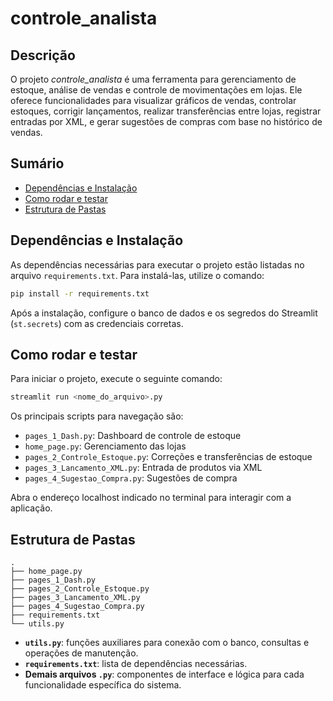 # controle_analista

## Descrição
O projeto *controle_analista* é uma ferramenta para gerenciamento de estoque, análise de vendas e controle de movimentações em lojas. Ele oferece funcionalidades para visualizar gráficos de vendas, controlar estoques, corrigir lançamentos, realizar transferências entre lojas, registrar entradas por XML, e gerar sugestões de compras com base no histórico de vendas.

## Sumário
- [Dependências e Instalação](#dependências-e-instalação)
- [Como rodar e testar](#como-rodar-e-testar)
- [Estrutura de Pastas](#estrutura-de-pastas)

## Dependências e Instalação
As dependências necessárias para executar o projeto estão listadas no arquivo `requirements.txt`. Para instalá-las, utilize o comando:

```bash
pip install -r requirements.txt
```

Após a instalação, configure o banco de dados e os segredos do Streamlit (`st.secrets`) com as credenciais corretas.

## Como rodar e testar
Para iniciar o projeto, execute o seguinte comando:

```bash
streamlit run <nome_do_arquivo>.py
```

Os principais scripts para navegação são:
- `pages_1_Dash.py`: Dashboard de controle de estoque
- `home_page.py`: Gerenciamento das lojas
- `pages_2_Controle_Estoque.py`: Correções e transferências de estoque
- `pages_3_Lancamento_XML.py`: Entrada de produtos via XML
- `pages_4_Sugestao_Compra.py`: Sugestões de compra

Abra o endereço localhost indicado no terminal para interagir com a aplicação.

## Estrutura de Pastas
```
.
├── home_page.py
├── pages_1_Dash.py
├── pages_2_Controle_Estoque.py
├── pages_3_Lancamento_XML.py
├── pages_4_Sugestao_Compra.py
├── requirements.txt
└── utils.py
```
- **`utils.py`**: funções auxiliares para conexão com o banco, consultas e operações de manutenção.
- **`requirements.txt`**: lista de dependências necessárias.
- **Demais arquivos `.py`**: componentes de interface e lógica para cada funcionalidade específica do sistema.